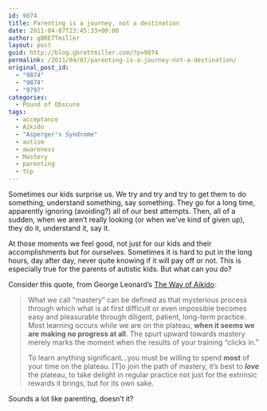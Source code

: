 ```yaml
---
id: 9874
title: Parenting is a journey, not a destination
date: 2011-04-07T23:45:33+00:00
author: gBRETTmiller
layout: post
guid: http://blog.gbrettmiller.com/?p=9874
permalink: /2011/04/07/parenting-is-a-journey-not-a-destination/
original_post_id:
  - "9874"
  - "9874"
  - "9797"
categories:
  - Pound of Obscure
tags:
  - acceptance
  - Aikido
  - "Asperger's Syndrome"
  - autism
  - awareness
  - Mastery
  - parenting
  - tcp
---
```

Sometimes our kids surprise us. We try and try and try to get them to do something, understand something, say something. They go for a long time, apparently ignoring (avoiding?) all of our best attempts. Then, all of a sudden, when we aren’t really looking (or when we’ve kind of given up), they do it, understand it, say it.

At those moments we feel good, not just for our kids and their accomplishments but for ourselves. Sometimes it is hard to put in the long hours, day after day, never quite knowing if it will pay off or not. This is especially true for the parents of autistic kids. But what can you do?

Consider this quote, from George Leonard’s [The Way of Aikido](http://www.amazon.com/exec/obidos/redirect?link_code=as2&path=ASIN/0452279720&tag=gbrettmiller-20&camp=1789&creative=9325)<img style="border:medium none !important;margin:0!important;" src="http://www.assoc-amazon.com/e/ir?t=gbrettmiller-20&l=as2&o=1&a=0452279720" border="0" alt="" width="1" height="1" />:

> What we call “mastery” can be defined as that mysterious process through which what is at first difficult or even impossible becomes easy and pleasurable through diligent, patient, long-term practice. Most learning occurs while we are on the plateau, **when it seems we are making no progress at all**. The spurt upward towards mastery merely marks the moment when the results of your training “clicks in.”
> 
> To learn anything significant…you must be willing to spend **most** of your time on the plateau. [T]o join the path of mastery, it’s best to **_love_** the plateau, to take delight in regular practice not just for the extrinsic rewards it brings, but for its own sake.

Sounds a lot like parenting, doesn&#8217;t it?